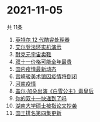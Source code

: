 # 2021-11-05
  共 11条

  <!-- BEGIN -->
  <!-- 最后更新时间:Fri Nov 05 2021 20:11:35 GMT+0000 (Coordinated Universal Time) -->
  1. [英特尔 12 代酷睿处理器](https://www.zhihu.com/search?q=12代酷睿)
1. [艾尔登法环实机演示](https://www.zhihu.com/search?q=艾尔登法环)
1. [耐克元宇宙卖鞋](https://www.zhihu.com/search?q=元宇宙)
1. [双十一价格可能全年最贵](https://www.zhihu.com/search?q=双十一价格)
1. [国内疫情最新动态](https://www.zhihu.com/search?q=疫情)
1. [宫崎骏美术馆因疫情将倒闭](https://www.zhihu.com/search?q=宫崎骏美术馆)
1. [河南疫情](https://www.zhihu.com/search?q=河南疫情)
1. [盖尔·加朵出演《白雪公主》毒皇后](https://www.zhihu.com/search?q=白雪公主)
1. [你的双十一快递到了吗](https://www.zhihu.com/search?q=双十一快递)
1. [湖南大学硕士被指论文抄袭](https://www.zhihu.com/search?q=论文抄袭)
1. [国王排名第四集更新](https://www.zhihu.com/search?q=国王排名)
  <!-- END -->
  